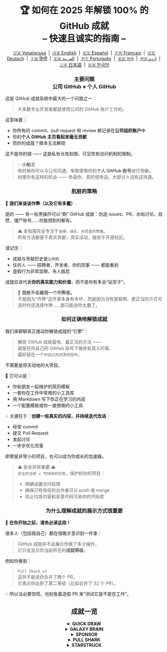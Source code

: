 <h1 align="center">
   🏆 如何在 2025 年解锁 100% 的 GitHub 成就<br/>
   – 快速且诚实的指南 –
</h1>

<div align="center">
  <a href="README_UA.md">🇺🇦 Українська</a> &nbsp;|&nbsp;
  <a href="../README.md">🇬🇧 English</a> &nbsp;|&nbsp;
  <a href="README_ES.md">🇪🇸 Español</a> &nbsp;|&nbsp;
  <a href="README_FR.md">🇫🇷 Français</a> &nbsp;|&nbsp;
  <a href="README_DE.md">🇩🇪 Deutsch</a> &nbsp;|&nbsp;
  <a href="README_HI.md">🇮🇳 हिन्दी</a> &nbsp;|&nbsp;
  <a href="README_AR.md">🇸🇦 العربية</a> &nbsp;|&nbsp;
  <a href="README_PT.md">🇵🇹 Português</a> &nbsp;|&nbsp;
  <a href="README_BN.md">🇧🇩 বাংলা</a> &nbsp;|&nbsp;
  <a href="README_UR.md">🇵🇰 اردو</a> &nbsp;|&nbsp;
  <a href="README_JA.md">🇯🇵 日本語</a> &nbsp;|&nbsp;
  <a href="README_KO.md">🇰🇷 한국어</a>
</div>

<h3 align="center">
   主要问题<br/>
   公司 GitHub ≠ 个人 GitHub
</h3>

这是 GitHub 成就系统中最大的一个问题之一：

> 大多数专业开发者都是使用公司的 GitHub 账户工作的。

这意味着：
- 你所有的 commit、pull request 和 review 都记录在**公司组织账户**中
- 你的**个人 GitHub 主页看起来毫无贡献**
- 而你的成就？根本无法解锁

这不是你的错 —— 这是私有仓库权限、可见性和访问机制的限制。

> 💡 **小贴士**  
> 有时候你可以与公司沟通，争取使用你的**个人 GitHub 账号**进行贡献。  
> 如果你有这样的机会 —— 恭喜你，真的很幸运。大部分人没有这待遇。

<h3 align="center">肮脏的策略</h3>

🚫 <b>我们来谈谈作弊（以及它有多蠢）</b>

是的 —— 有一些黑操作可以“刷” GitHub 成就：伪造 issues、PR，水帖讨论、自赞、僵尸账号……你能想到的都有。

> ⚠️ 本指南完全专注于<code>道德、诚实、非恶意的策略</code>。  
> 所有方法都基于真实贡献，真实活动，服务于开源社区。

请记住：
- 成就与贡献历史是<code>公开的</code>
- 任何人 —— 招聘者、开发者、你的同事 —— 都能看到
- 虚假行为非常显眼，令人尴尬

成就应该代表<strong>你的真实能力和价值</strong>，而不是你有多会“钻空子”。

> 💬 <strong>我绝不会雇佣一个作弊者。</strong><br>
> 不是因为“作弊”这件事本身有多坏，而是因为当有更聪明、更正当的方式可选时你还选择作弊……那只能说你太蠢了。

<h3 align="center">如何正确地解锁成就</h3>

我们来聊聊真正推动你解锁成就的“引擎”：

> 解锁 GitHub 成就最快、最正当的方法 ——  
> 就是在你自己的 GitHub 账号下做些有意义的事，  
> 最好是在一个<code>你自己的开源项目中</code>。

不需要是惊天动地的大项目。

🎯 它可以是：
- 你和朋友一起维护的简历模板
- 一套你在工作中常用的小工具库
- 用 Markdown 写下你正在学习的内容
- 一个配置模板或你一直想做的小工具

💡 关键在于：**创建一些真实的内容，并持续迭代改进**：
* 经常 commit
* 提交 Pull Request
* 发起讨论
* 一步步优化完善

即使是非常小的项目，也可以成为你成长的加速器。

> ⚠️ 安全非常重要 ⚠️  
> <code>安全的仓库 = 可持续的仓库</code>。保护好你的项目：
> * 明确设置访问权限
> * 确保只有信任的合作者可以 push 或 merge
> * 防止垃圾内容和恶意代码污染你的代码库

<h3 align="center">为什么理解成就的展示方式很重要</h3>

🧠 <b>在你开始之前，请务必读这段！</b>

很多人（包括我自己）都在很晚才意识到一件事：

> GitHub 成就并不会展示你做了多少操作，  
> 它只会显示你当前所在的<strong>成就等级</strong>。

例如你看到：

> <code>Pull Shark x2</code>  
> 这并不是说你合并了两个 PR。  
> 它表示你达到了第二等级（比如合并了 32 个 PR）。

💡 所以没必要惊慌、也别急着造假 PR 来“测试它是不是在工作”。

<h2 align="center">成就一览</h2>

<details>
    <summary align="center"><b>QUICK DRAW</b></summary>
<blockquote>在创建 Issue 或 PR 后 5 分钟内关闭它。</blockquote>
<div align="center">
    <img src="badges/quick-draw.png" alt="QuickDraw" width="140">
</div>

说实话 —— 这个成就更像是个表情包而不是里程碑 😅  
太容易拿了，几乎没啥挑战… 但嘿，放在你的个人资料上还是很好看！

<ol>
    <li>创建一个 Pull Request</li>
    <li>立即将其关闭</li>
</ol>

<blockquote>
   <b>⚠️ 不需要创建假 PR。⚠️</b><br/>
   正常工作中随便关闭并重新打开一个真实 PR 也会被计入哦。
</blockquote>
</details>

<details>
    <summary align="center"><b>GALAXY BRAIN</b></summary>
<blockquote>你的回答在 GitHub Discussion 中被标记为“已采纳答案”。</blockquote>
<div align="center">
    <img src="badges/galaxy-brain.png" alt="Galaxy Brain">
</div>

Galaxy Brain 是为了奖励那些在讨论中给出<strong>真正有帮助的回答</strong>的人。  
如果你的回答被发帖人标记为“已采纳” —— 恭喜，成就是你的了！

你完全可以在自己的开源仓库中刷这个成就，  
而且这不仅是合法的方式 —— 还是一种<strong>对团队极有价值的实践</strong>。

你将学会如何：
<ul>
    <li>组织清晰、可追溯的沟通</li>
    <li>将关键决策变成永久可查的记录</li>
    <li>让整个团队保持同步与透明</li>
</ul>

🚀 但也有一个现实问题 🚀  
即使你的回答真的很棒并解决了问题 ——  
很多人并不会去点击“采纳为答案”。你提醒他也可能会被无视，甚至被 ghost。  
残酷但真实。

所以，不要依赖陌生人。试试这个方法：
> 在<strong>可控环境</strong>中刷 Galaxy Brain：
* 跟朋友或同事合作
* 回答他们真实的问题
* 如果答案真的帮上忙，请他们标记为“已采纳”

`🧩 策略一：帮朋友解决问题`

<ol>
    <li>找到与你技术栈相关的公共仓库</li>
    <li>确认是否启用了 Discussions</li>
    <li>当你的朋友问了你知道答案的问题 —— 帮他解决</li>
    <li>之后按以下步骤操作：
         <ul>
            <li>请朋友用你提供的内容在相关仓库中发起一个 Discussion</li>
            <li>你去那条帖子下回复原来的回答</li>
            <li>请他将你的回答标记为“已采纳”</li>
         </ul>
    </li>
</ol>

✅ 这是一个诚实、互助、可持续的好方法，还能为社区积累宝贵知识。

`🛠️ 策略二：在你自己的仓库中使用 Discussions`

如果你维护一个开源项目，直接把关键沟通<code>搬到 GitHub Discussions</code> 里吧：

1. 在仓库设置中启用 Discussions
2. 有重要的决定或功能讨论时，开一个公共话题
3. 写出清晰、专业、有建设性的回应
4. 如果别人是话题发起人，他们就能将你的回答标记为“已采纳”

✅ 此策略的好处：
- 留下公开透明的决策记录
- 展示你的组织能力与领导力
- 让团队保持一致
- 同时 —— 拿下成就 💪
</details>

<details>
    <summary align="center"><b>SPONSOR</b></summary>
<blockquote>🐺 向猎魔人扔一枚金币</blockquote>
<div align="center">
    <img src="badges/sponsor.png" alt="Sponsor" width="140">
</div>

通过 GitHub Sponsors 资助开源开发者或项目。

<div align="center">
   <br/>
   要获得这个徽章，只需捐赠给任何一个开源项目。<br/>
   也许是你每天使用的工具。<br/>
   也许是曾经拯救你周末的一个仓库。<br/>
   又或者只是一个你真心敬佩的开发者。<br/>
   <br/>
</div>

💡 即使是微小的捐款，也能产生巨大的意义。  
它代表着认可、尊重，并帮助保持开源的生命力。

> ❤️ 如果这个指南对你有帮助 —— 欢迎 `赞助本仓库`。  
> 这会是你表达“感谢”最真诚的方式。
</details>

<details>
    <summary align="center"><b>PULL SHARK</b></summary>
<blockquote>你的 Pull Request 被其他人合并。</blockquote>
<div align="center">
    <img src="badges/pull-shark.png" alt="Pull Shark">
</div>

最简单的方式是：从你自己的开源项目开始 —— 我们前面已经提到过了。  
创建真实、有价值的 Pull Request，然后请协作者帮你审查并合并。

⭐ 这是 GitHub 上最能<strong>提升技能</strong>的徽章 —— 它促使你写出干净、可测试、易于 review 的代码。

> 💡 **技巧 0：拆成小而精的 PR**  
很多新手会犯“超级 PR”错误：把所有内容塞进一个巨大的提交。  
如果你想高效解锁 Pull Shark（并成长为专业开发者），你必须学会提交小巧、聚焦的 PR。  
也就是：<code>清晰、易读、易测、易于审查</code>。  
这不只是为了徽章 —— <strong>这是专业开发者的写法</strong>。

> 🤝 **技巧 1：顺便解锁「Pair Extraordinaire」**  
> 找一个协作者进行配对编程。一起写代码、交流反馈、互相 review。  
> 使用 <code>Co-authored-by:</code> 标签标注共同努力。  
> 双人组队，双倍成就！

> 🎯 **技巧 2：把 YOLO 送给队友**  
> 如果你写了一个小而安全的 PR ——  
> 让你的同事<em>不经过审查</em>直接合并它，好让他解锁 YOLO 成就。  
> 你提供价值，他拿到徽章，<code>双赢</code>！
</details>

<details>
    <summary align="center"><b>STARSTRUCK</b></summary>
<blockquote>创建一个获得大量 Star 的仓库。</blockquote>
<div align="center">
    <img src="badges/starstruck.png" alt="Starstruck">
</div>

这是 GitHub 上最难获得、最受尊敬的成就之一。  
它代表着你对社区的真正影响，无法通过机械操作获得。  
招聘者和开发者都会认真看待它。

你无法照着清单或通过捷径解锁这个成就 ——  
你只能识别出社区的<strong>真实痛点</strong>，然后……解决它。

🎯 我认为有两条现实路径：

<ol>
    <li><strong>打造一个软件产品</strong><br>
        说实话 —— 这需要顶级能力和数年的经验，才能找对问题。  
        这可能不适合你的第一个仓库。
    </li>
    <li><strong>创建一个真正有用的资源仓库</strong><br>
        比如：写得清晰的指南、有用的配置模板、小型 CLI 工具，或者一份精选资源清单（awesome list）。
    </li>
</ol>

<blockquote><strong>⭐ 来吧，点颗星星兄弟 ⭐</strong><br>
这个仓库是为社区贡献资源的好例子。  
如果你觉得本指南有帮助 —— 记得点 Star 🫡
</blockquote>

---

### 🧠 如何找到一个值得 Star 的点子？

关注“痛点”。学会发现它们。你可以这样找：

1. **Google 自动补全** —— 看大家都在搜索什么：  
   `"github how to..."`, `"vite storybook setup..."` 等等

2. **你常用框架的 issues 和 discussions**：  
   如果有人发帖 + 获得很多 👍，那就是真实需求。

3. **留意情绪化的吐槽** —— 每当你或别人说：  
   *“这玩意真烦！”* 或 *“要是有这个就好了……”* —— 那就是信号！

之后，事情就变得简单了：**给出解决方案**。  
把它包装进一个干净的仓库，写好 README —— 然后分享出去。

</details>
